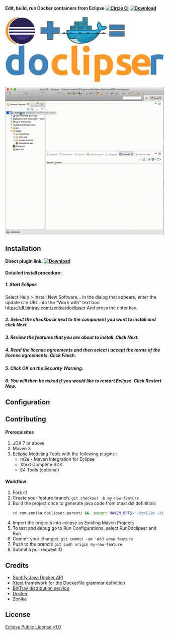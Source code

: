 #### Edit, build, run Docker containers from Eclipse [![Circle CI](https://circleci.com/gh/domeide/doclipser.png?style=shield)](https://circleci.com/gh/domeide/doclipser) [ ![Download](https://api.bintray.com/packages/zenika/doclipser/doclipser-p2-site/images/download.svg) ](https://dl.bintray.com/zenika/doclipser/)
![image](images/doclipser_main_logo.png)

![image](images/doclipserdemo.gif)


## Installation

#### Direct plugin link: [ ![Download](https://api.bintray.com/packages/zenika/doclipser/doclipser-p2-site/images/download.svg) ](https://dl.bintray.com/zenika/doclipser/)

#### Detailed install procedure:

##### 1. Start Eclipse
Select Help > Install New Software... In the dialog that appears, enter the update site URL into the "Work with" text box: https://dl.bintray.com/zenika/doclipser
And press the enter key.

##### 2. Select the checkbock next to the component you want to install and click Next.

##### 3. Review the features that you are about to install. Click Next.

##### 4. Read the license agreements and then select I accept the terms of the license agreements. Click Finish.

##### 5. Click OK on the Security Warning.

##### 6. You will then be asked if you would like to restart Eclipse. Click Restart Now.

## Configuration

## Contributing

#### Prerequisites
1. JDK 7 or above
2. Maven 3
3. [Eclipse Modeling Tools](https://www.eclipse.org/downloads/packages/eclipse-modeling-tools/lunasr2) with the following plugins :
   * m2e - Maven Integration for Eclipse
   * Xtext Complete SDK
   * E4 Tools (optional)

#### Workflow
1. Fork it!
2. Create your feature branch: `git checkout -b my-new-feature`
3. Build the project once to generate java code from xtext dsl definition:
   ``` bash
   cd com.zenika.doclipser.parent/ &&  export MAVEN_OPTS="-Xmx512m -XX:MaxPermSize=128m" && mvn clean install
   ```
4. Import the projects into eclipse as Existing Maven Projects 
5. To test and debug go to Run Configurations, select RunDoclipser and Run  
3. Commit your changes: `git commit -am 'Add some feature'`
4. Push to the branch: `git push origin my-new-feature`
5. Submit a pull request :D

## Credits
* [Spotify Java Docker API](https://github.com/spotify/docker-client)
* [Xtext](https://eclipse.org/Xtext/) framework for the Dockerfile grammar definition
* [BinTray distribution service](http://bintray.com)
* [Docker](http://docker.com)
* [Zenika](http://zenika.com)

## License
[Eclipse Public License v1.0](https://www.eclipse.org/legal/epl-v10.html)

